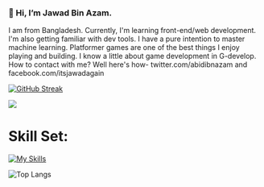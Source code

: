 ### 👋 Hi, I’m Jawad Bin Azam.
I am from Bangladesh. Currently, I'm learning front-end/web development. I'm also getting familiar with dev tools. I have a pure intention to master machine learning. Platformer games are one of the best things I enjoy playing and building. I know a little about game development in G-develop.
How to contact with me? 
Well here's how- twitter.com/abidibnazam and facebook.com/itsjawadagain


  
[![GitHub Streak](https://streak-stats.demolab.com/?user=abid365)](https://git.io/streak-stats) 
  
![](https://komarev.com/ghpvc/?username=abid365)

<h1>Skill Set:</h1>

[![My Skills](https://skillicons.dev/icons?i=js,html,css,react,bootstrap,tailwind,firebase,nodejs,mongodb,expressjs,nextjs,svelte,supabase,c,python,postman,vscode,discordjs )](https://skillicons.dev)


![Top Langs](https://github-readme-stats.vercel.app/api/top-langs/?username=abid365&layout=compact)


<!---
abid365/abid365 is a ✨ special ✨ repository because its `README.md` (this file) appears on your GitHub profile.
You can click the Preview link to take a look at your changes.
--->
